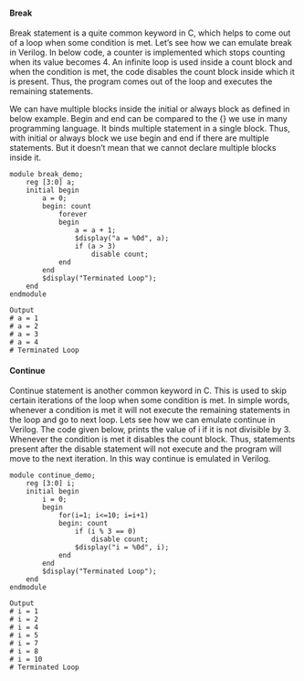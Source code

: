 #### Break
Break statement is a quite common keyword in C, which helps to come out of a loop when some condition is met. Let’s see how we can emulate break in Verilog. In below code, a counter is implemented which stops counting when its value becomes 4. An infinite loop is used inside a count block and when the condition is met, the code disables the count block inside which it is present. Thus, the program comes out of the loop and executes the remaining statements.

We can have multiple blocks inside the initial or always block as defined in below example. Begin and end can be compared to the {} we use in many programming language. It binds multiple statement in a single block. Thus, with initial or always block we use begin and end if there are multiple statements. But it doesn’t mean that we cannot declare multiple blocks inside it.
```
module break_demo;
    reg [3:0] a;
    initial begin
        a = 0;
        begin: count 
            forever 
            begin
                a = a + 1;
                $display("a = %0d", a);
                if (a > 3) 
                    disable count; 
            end
        end
        $display("Terminated Loop");
    end
endmodule
```
```
Output
# a = 1
# a = 2
# a = 3
# a = 4
# Terminated Loop
```

#### Continue
Continue statement is another common keyword in C. This is used to skip certain iterations of the loop when some condition is met. In simple words, whenever a condition is met it will not execute the remaining statements in the loop and go to next loop. Lets see how we can emulate continue in Verilog.
The code given below, prints the value of i if it is not divisible by 3. Whenever the condition is met it disables the count block. Thus, statements present after the disable statement will not execute and the program will move to the next iteration. In this way continue is emulated in Verilog.
```
module continue_demo;
    reg [3:0] i;
    initial begin
        i = 0;
        begin
            for(i=1; i<=10; i=i+1) 
            begin: count 
                if (i % 3 == 0) 
                    disable count; 
                $display("i = %0d", i); 
            end
        end
        $display("Terminated Loop");
    end
endmodule
```
```
Output
# i = 1
# i = 2
# i = 4
# i = 5
# i = 7
# i = 8
# i = 10
# Terminated Loop
```
